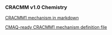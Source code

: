 ### CRACMM v1.0 Chemistry

[CRACMM1 mechanism in markdown](cracmm1/mech_cracmm1_aq.md)

[CMAQ-ready CRACMM1 mechanism definition file](cracmm1/mech_cracmm1_aq.def)